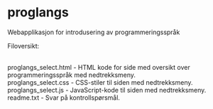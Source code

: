 proglangs
=========

Webapplikasjon for introdusering av programmeringsspråk



Filoversikt:

<br>
proglangs_select.html - HTML kode for side med oversikt over programmeringsspråk med nedtrekksmeny.<br>
proglangs_select.css - CSS-stiler til siden med nedtrekksmeny.<br>
proglangs_select.js - JavaScript-kode til siden med nedtrekksmeny.<br>
readme.txt - Svar på kontrollspørsmål.<br>
